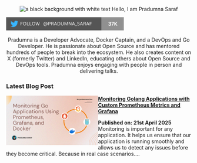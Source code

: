<p align="center"><img alt="a black background with white text Hello, I am Pradumna Saraf" src="https://github.com/user-attachments/assets/1a2309ea-e2f2-4a09-83ad-9bd8fba43f89"></p>

<p align="left"> <a href="https://twitter.com/intent/follow?screen_name=pradumna_saraf" target="blank"><img src="./assets/pradumna-twitter-37k.png" height="36" alt="pradumna_saraf"/></a></p>

<div align="center">

Pradumna is a Developer Advocate, Docker Captain, and a DevOps and Go Developer. He is passionate about Open Source and has mentored hundreds of people to break into the ecosystem. He also creates content on X (formerly Twitter) and LinkedIn, educating others about Open Source and DevOps tools. Pradumna enjoys engaging with people in person and delivering talks.

</div>

### Latest Blog Post
<p align="left">
<a href="https://dev.to/pradumnasaraf/monitoring-go-applications-using-prometheus-grafana-and-docker-33i5" title="Monitoring Golang Applications with Custom Prometheus Metrics and Grafana"><img src="./assets/prom-monitor.png" alt="Monitoring Golang Applications with Custom Prometheus Metrics and Grafana" width="250px" align="left"/></a>
<a href="https://dev.to/pradumnasaraf/monitoring-go-applications-using-prometheus-grafana-and-docker-33i5" title="Monitoring Golang Applications with Custom Prometheus Metrics and Grafana"><strong>Monitoring Golang Applications with Custom Prometheus Metrics and Grafana</strong></a>
<div><strong>Published on: 21st April 2025</strong>
<br/>Monitoring is important for any application. It helps us ensure that our application is running smoothly and allows us to detect any issues before they become critical. Because in real case scenarios....</p> <br/>

